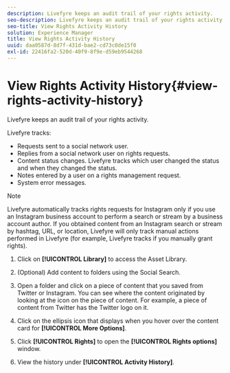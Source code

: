 ```yaml
---
description: Livefyre keeps an audit trail of your rights activity.
seo-description: Livefyre keeps an audit trail of your rights activity.
seo-title: View Rights Activity History
solution: Experience Manager
title: View Rights Activity History
uuid: daa0587d-8d7f-431d-bae2-cd73c0de15f0
exl-id: 22416fa2-520d-40f9-8f9e-d59eb9544268
---
```

# View Rights Activity History{#view-rights-activity-history}

Livefyre keeps an audit trail of your rights activity.

Livefyre tracks:

* Requests sent to a social network user.
* Replies from a social network user on rights requests.
* Content status changes. Livefyre tracks which user changed the status and when they changed the status. 
* Notes entered by a user on a rights management request.
* System error messages.

>[!NOTE]
>
>Livefyre automatically tracks rights requests for Instagram only if you use an Instagram business account to perform a search or stream by a business account author. If you obtained content from an Instagram search or stream by hashtag, URL, or location, Livefyre will only track manual actions performed in Livefyre (for example, Livefyre tracks if you manually grant rights).

1. Click on **[!UICONTROL Library]** to access the Asset Library.
1. (Optional) Add content to folders using the Social Search.
1. Open a folder and click on a piece of content that you saved from Twitter or Instagram. You can see where the content originated by looking at the icon on the piece of content. For example, a piece of content from Twitter has the Twitter logo on it.
1. Click on the ellipsis icon that displays when you hover over the content card for **[!UICONTROL More Options]**. 
1. Click **[!UICONTROL Rights]** to open the **[!UICONTROL Rights options]** window.

1. View the history under **[!UICONTROL Activity History]**.
